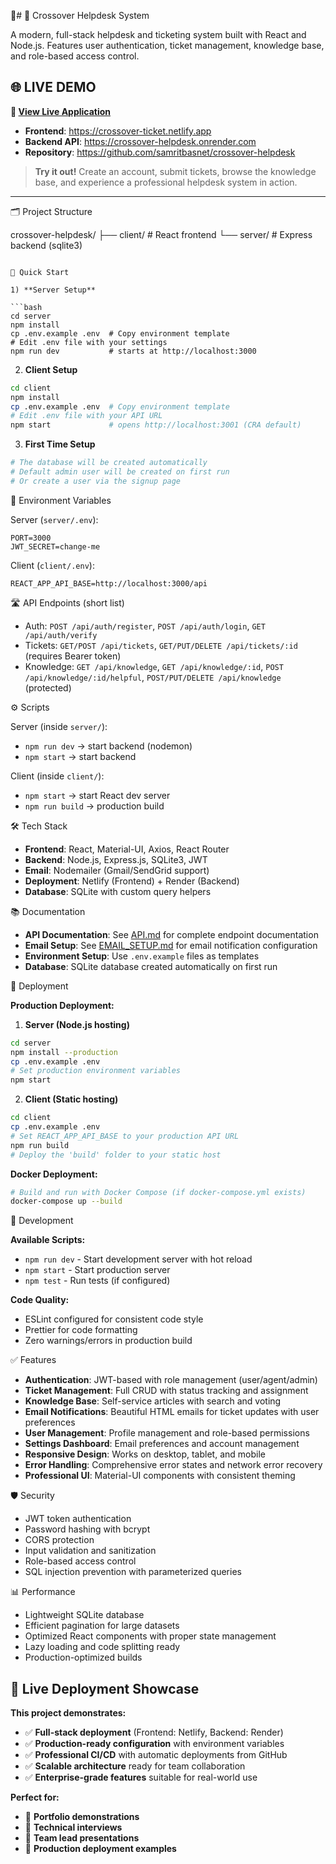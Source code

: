 📌# 🎫 Crossover Helpdesk System

A modern, full-stack helpdesk and ticketing system built with React and Node.js. Features user authentication, ticket management, knowledge base, and role-based access control.

## 🌐 **LIVE DEMO**

**🚀 [View Live Application](https://crossover-ticket.netlify.app)**

- **Frontend**: https://crossover-ticket.netlify.app
- **Backend API**: https://crossover-helpdesk.onrender.com
- **Repository**: https://github.com/samritbasnet/crossover-helpdesk

> **Try it out!** Create an account, submit tickets, browse the knowledge base, and experience a professional helpdesk system in action.

---

🗂 Project Structure

crossover-helpdesk/
├── client/        # React frontend
└── server/        # Express backend (sqlite3)
```

🔧 Quick Start

1) **Server Setup**

```bash
cd server
npm install
cp .env.example .env  # Copy environment template
# Edit .env file with your settings
npm run dev           # starts at http://localhost:3000
```

2) **Client Setup**

```bash
cd client
npm install
cp .env.example .env  # Copy environment template
# Edit .env file with your API URL
npm start             # opens http://localhost:3001 (CRA default)
```

3) **First Time Setup**

```bash
# The database will be created automatically
# Default admin user will be created on first run
# Or create a user via the signup page
```

📄 Environment Variables

Server (`server/.env`):

```
PORT=3000
JWT_SECRET=change-me
```

Client (`client/.env`):

```
REACT_APP_API_BASE=http://localhost:3000/api
```

🛣 API Endpoints (short list)

- Auth: `POST /api/auth/register`, `POST /api/auth/login`, `GET /api/auth/verify`
- Tickets: `GET/POST /api/tickets`, `GET/PUT/DELETE /api/tickets/:id` (requires Bearer token)
- Knowledge: `GET /api/knowledge`, `GET /api/knowledge/:id`, `POST /api/knowledge/:id/helpful`, `POST/PUT/DELETE /api/knowledge` (protected)

⚙️ Scripts

Server (inside `server/`):

- `npm run dev` → start backend (nodemon)
- `npm start` → start backend

Client (inside `client/`):

- `npm start` → start React dev server
- `npm run build` → production build

🛠 Tech Stack

- **Frontend**: React, Material-UI, Axios, React Router
- **Backend**: Node.js, Express.js, SQLite3, JWT
- **Email**: Nodemailer (Gmail/SendGrid support)
- **Deployment**: Netlify (Frontend) + Render (Backend)
- **Database**: SQLite with custom query helpers

📚 Documentation

- **API Documentation**: See [API.md](./API.md) for complete endpoint documentation
- **Email Setup**: See [EMAIL_SETUP.md](./EMAIL_SETUP.md) for email notification configuration
- **Environment Setup**: Use `.env.example` files as templates
- **Database**: SQLite database created automatically on first run

🚀 Deployment

**Production Deployment:**

1) **Server (Node.js hosting)**
```bash
cd server
npm install --production
cp .env.example .env
# Set production environment variables
npm start
```

2) **Client (Static hosting)**
```bash
cd client
cp .env.example .env
# Set REACT_APP_API_BASE to your production API URL
npm run build
# Deploy the 'build' folder to your static host
```

**Docker Deployment:**
```bash
# Build and run with Docker Compose (if docker-compose.yml exists)
docker-compose up --build
```

🔧 Development

**Available Scripts:**
- `npm run dev` - Start development server with hot reload
- `npm start` - Start production server
- `npm test` - Run tests (if configured)

**Code Quality:**
- ESLint configured for consistent code style
- Prettier for code formatting
- Zero warnings/errors in production build

✅ Features

- **Authentication**: JWT-based with role management (user/agent/admin)
- **Ticket Management**: Full CRUD with status tracking and assignment
- **Knowledge Base**: Self-service articles with search and voting
- **Email Notifications**: Beautiful HTML emails for ticket updates with user preferences
- **User Management**: Profile management and role-based permissions
- **Settings Dashboard**: Email preferences and account management
- **Responsive Design**: Works on desktop, tablet, and mobile
- **Error Handling**: Comprehensive error states and network error recovery
- **Professional UI**: Material-UI components with consistent theming

🛡️ Security

- JWT token authentication
- Password hashing with bcrypt
- CORS protection
- Input validation and sanitization
- Role-based access control
- SQL injection prevention with parameterized queries

📊 Performance

- Lightweight SQLite database
- Efficient pagination for large datasets
- Optimized React components with proper state management
- Lazy loading and code splitting ready
- Production-optimized builds

## 🌟 Live Deployment Showcase

**This project demonstrates:**
- ✅ **Full-stack deployment** (Frontend: Netlify, Backend: Render)
- ✅ **Production-ready configuration** with environment variables
- ✅ **Professional CI/CD** with automatic deployments from GitHub
- ✅ **Scalable architecture** ready for team collaboration
- ✅ **Enterprise-grade features** suitable for real-world use

**Perfect for:**
- 💼 **Portfolio demonstrations**
- 🎯 **Technical interviews**
- 👥 **Team lead presentations**
- 🚀 **Production deployment examples**
